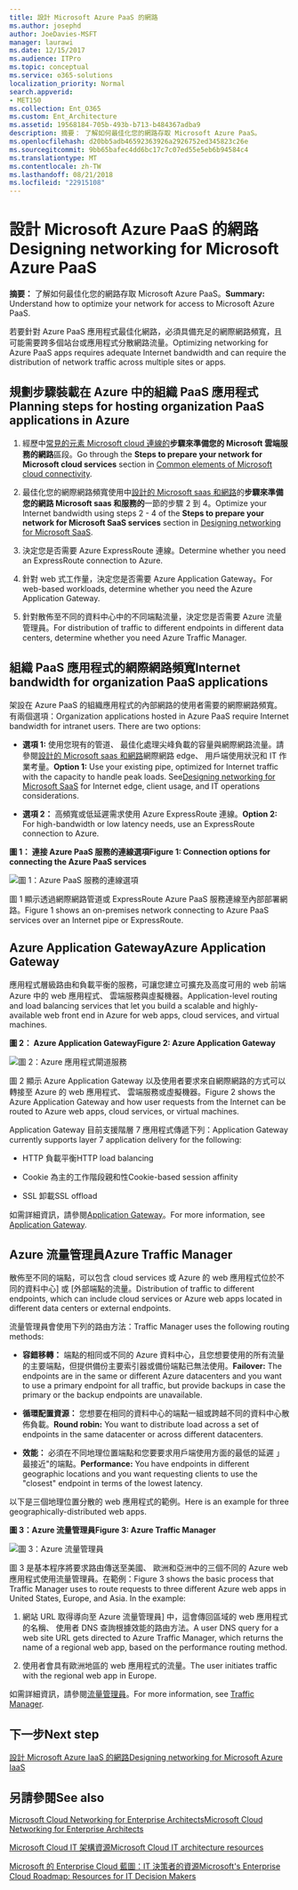 ```yaml
---
title: 設計 Microsoft Azure PaaS 的網路
ms.author: josephd
author: JoeDavies-MSFT
manager: laurawi
ms.date: 12/15/2017
ms.audience: ITPro
ms.topic: conceptual
ms.service: o365-solutions
localization_priority: Normal
search.appverid:
- MET150
ms.collection: Ent_O365
ms.custom: Ent_Architecture
ms.assetid: 19568184-705b-493b-b713-b484367adba9
description: 摘要： 了解如何最佳化您的網路存取 Microsoft Azure PaaS。
ms.openlocfilehash: d20bb5adb46592363926a2926752ed345823c26e
ms.sourcegitcommit: 9bb65bafec4dd6bc17c7c07ed55e5eb6b94584c4
ms.translationtype: MT
ms.contentlocale: zh-TW
ms.lasthandoff: 08/21/2018
ms.locfileid: "22915108"
---
```

# <a name="designing-networking-for-microsoft-azure-paas"></a><span data-ttu-id="4480d-103">設計 Microsoft Azure PaaS 的網路</span><span class="sxs-lookup"><span data-stu-id="4480d-103">Designing networking for Microsoft Azure PaaS</span></span>

 <span data-ttu-id="4480d-104">**摘要：** 了解如何最佳化您的網路存取 Microsoft Azure PaaS。</span><span class="sxs-lookup"><span data-stu-id="4480d-104">**Summary:** Understand how to optimize your network for access to Microsoft Azure PaaS.</span></span>
  
<span data-ttu-id="4480d-105">若要針對 Azure PaaS 應用程式最佳化網路，必須具備充足的網際網路頻寬，且可能需要跨多個站台或應用程式分散網路流量。</span><span class="sxs-lookup"><span data-stu-id="4480d-105">Optimizing networking for Azure PaaS apps requires adequate Internet bandwidth and can require the distribution of network traffic across multiple sites or apps.</span></span>
  
## <a name="planning-steps-for-hosting-organization-paas-applications-in-azure"></a><span data-ttu-id="4480d-106">規劃步驟裝載在 Azure 中的組織 PaaS 應用程式</span><span class="sxs-lookup"><span data-stu-id="4480d-106">Planning steps for hosting organization PaaS applications in Azure</span></span>

1. <span data-ttu-id="4480d-107">經歷中[常見的元素 Microsoft cloud 連線的](common-elements-of-microsoft-cloud-connectivity.md)**步驟來準備您的 Microsoft 雲端服務的網路**區段。</span><span class="sxs-lookup"><span data-stu-id="4480d-107">Go through the **Steps to prepare your network for Microsoft cloud services** section in [Common elements of Microsoft cloud connectivity](common-elements-of-microsoft-cloud-connectivity.md).</span></span>
    
2. <span data-ttu-id="4480d-108">最佳化您的網際網路頻寬使用中[設計的 Microsoft saas 和網路](designing-networking-for-microsoft-saas.md)的**步驟來準備您的網路 Microsoft saas 和服務的**一節的步驟 2 到 4。</span><span class="sxs-lookup"><span data-stu-id="4480d-108">Optimize your Internet bandwidth using steps 2 - 4 of the **Steps to prepare your network for Microsoft SaaS services** section in [Designing networking for Microsoft SaaS](designing-networking-for-microsoft-saas.md).</span></span>
    
3. <span data-ttu-id="4480d-109">決定您是否需要 Azure ExpressRoute 連線。</span><span class="sxs-lookup"><span data-stu-id="4480d-109">Determine whether you need an ExpressRoute connection to Azure.</span></span>
    
4. <span data-ttu-id="4480d-110">針對 web 式工作量，決定您是否需要 Azure Application Gateway。</span><span class="sxs-lookup"><span data-stu-id="4480d-110">For web-based workloads, determine whether you need the Azure Application Gateway.</span></span>
    
5. <span data-ttu-id="4480d-111">針對散佈至不同的資料中心中的不同端點流量，決定您是否需要 Azure 流量管理員。</span><span class="sxs-lookup"><span data-stu-id="4480d-111">For distribution of traffic to different endpoints in different data centers, determine whether you need Azure Traffic Manager.</span></span>
    
## <a name="internet-bandwidth-for-organization-paas-applications"></a><span data-ttu-id="4480d-112">組織 PaaS 應用程式的網際網路頻寬</span><span class="sxs-lookup"><span data-stu-id="4480d-112">Internet bandwidth for organization PaaS applications</span></span>

<span data-ttu-id="4480d-p101">架設在 Azure PaaS 的組織應用程式的內部網路的使用者需要的網際網路頻寬。有兩個選項：</span><span class="sxs-lookup"><span data-stu-id="4480d-p101">Organization applications hosted in Azure PaaS require Internet bandwidth for intranet users. There are two options:</span></span>
  
- <span data-ttu-id="4480d-p102">**選項 1:** 使用您現有的管道、 最佳化處理尖峰負載的容量與網際網路流量。請參閱[設計的 Microsoft saas 和網路](designing-networking-for-microsoft-saas.md)網際網路 edge、 用戶端使用狀況和 IT 作業考量。</span><span class="sxs-lookup"><span data-stu-id="4480d-p102">**Option 1:** Use your existing pipe, optimized for Internet traffic with the capacity to handle peak loads. See[Designing networking for Microsoft SaaS](designing-networking-for-microsoft-saas.md) for Internet edge, client usage, and IT operations considerations.</span></span>
    
- <span data-ttu-id="4480d-117">**選項 2：** 高頻寬或低延遲需求使用 Azure ExpressRoute 連線。</span><span class="sxs-lookup"><span data-stu-id="4480d-117">**Option 2:** For high-bandwidth or low latency needs, use an ExpressRoute connection to Azure.</span></span>
    
<span data-ttu-id="4480d-118">**圖 1： 連接 Azure PaaS 服務的連線選項**</span><span class="sxs-lookup"><span data-stu-id="4480d-118">**Figure 1: Connection options for connecting the Azure PaaS services**</span></span>

![圖 1：Azure PaaS 服務的連線選項](media/Network-Poster/PaaS1.png)
  
<span data-ttu-id="4480d-120">圖 1 顯示透過網際網路管道或 ExpressRoute Azure PaaS 服務連線至內部部署網路。</span><span class="sxs-lookup"><span data-stu-id="4480d-120">Figure 1 shows an on-premises network connecting to Azure PaaS services over an Internet pipe or ExpressRoute.</span></span>
  
## <a name="azure-application-gateway"></a><span data-ttu-id="4480d-121">Azure Application Gateway</span><span class="sxs-lookup"><span data-stu-id="4480d-121">Azure Application Gateway</span></span>

<span data-ttu-id="4480d-122">應用程式層級路由和負載平衡的服務，可讓您建立可擴充及高度可用的 web 前端 Azure 中的 web 應用程式、 雲端服務與虛擬機器。</span><span class="sxs-lookup"><span data-stu-id="4480d-122">Application-level routing and load balancing services that let you build a scalable and highly-available web front end in Azure for web apps, cloud services, and virtual machines.</span></span> 
  
<span data-ttu-id="4480d-123">**圖 2： Azure Application Gateway**</span><span class="sxs-lookup"><span data-stu-id="4480d-123">**Figure 2: Azure Application Gateway**</span></span>

![圖 2：Azure 應用程式閘道服務](media/Network-Poster/PaaS2.png)
  
<span data-ttu-id="4480d-125">圖 2 顯示 Azure Application Gateway 以及使用者要求來自網際網路的方式可以轉接至 Azure 的 web 應用程式、 雲端服務或虛擬機器。</span><span class="sxs-lookup"><span data-stu-id="4480d-125">Figure 2 shows the Azure Application Gateway and how user requests from the Internet can be routed to Azure web apps, cloud services, or virtual machines.</span></span>
  
<span data-ttu-id="4480d-126">Application Gateway 目前支援階層 7 應用程式傳遞下列：</span><span class="sxs-lookup"><span data-stu-id="4480d-126">Application Gateway currently supports layer 7 application delivery for the following:</span></span>
  
- <span data-ttu-id="4480d-127">HTTP 負載平衡</span><span class="sxs-lookup"><span data-stu-id="4480d-127">HTTP load balancing</span></span>
    
- <span data-ttu-id="4480d-128">Cookie 為主的工作階段親和性</span><span class="sxs-lookup"><span data-stu-id="4480d-128">Cookie-based session affinity</span></span>
    
- <span data-ttu-id="4480d-129">SSL 卸載</span><span class="sxs-lookup"><span data-stu-id="4480d-129">SSL offload</span></span>
    
<span data-ttu-id="4480d-130">如需詳細資訊，請參閱[Application Gateway](https://docs.microsoft.com/azure/application-gateway/application-gateway-introduction)。</span><span class="sxs-lookup"><span data-stu-id="4480d-130">For more information, see [Application Gateway](https://docs.microsoft.com/azure/application-gateway/application-gateway-introduction).</span></span>
  
## <a name="azure-traffic-manager"></a><span data-ttu-id="4480d-131">Azure 流量管理員</span><span class="sxs-lookup"><span data-stu-id="4480d-131">Azure Traffic Manager</span></span>

<span data-ttu-id="4480d-132">散佈至不同的端點，可以包含 cloud services 或 Azure 的 web 應用程式位於不同的資料中心] 或 [外部端點的流量。</span><span class="sxs-lookup"><span data-stu-id="4480d-132">Distribution of traffic to different endpoints, which can include cloud services or Azure web apps located in different data centers or external endpoints.</span></span>
  
<span data-ttu-id="4480d-133">流量管理員會使用下列的路由方法：</span><span class="sxs-lookup"><span data-stu-id="4480d-133">Traffic Manager uses the following routing methods:</span></span>
  
- <span data-ttu-id="4480d-134">**容錯移轉：** 端點的相同或不同的 Azure 資料中心，且您想要使用的所有流量的主要端點，但提供備份主要索引器或備份端點已無法使用。</span><span class="sxs-lookup"><span data-stu-id="4480d-134">**Failover:** The endpoints are in the same or different Azure datacenters and you want to use a primary endpoint for all traffic, but provide backups in case the primary or the backup endpoints are unavailable.</span></span>
    
- <span data-ttu-id="4480d-135">**循環配置資源：** 您想要在相同的資料中心的端點一組或跨越不同的資料中心散佈負載。</span><span class="sxs-lookup"><span data-stu-id="4480d-135">**Round robin:** You want to distribute load across a set of endpoints in the same datacenter or across different datacenters.</span></span>
    
- <span data-ttu-id="4480d-136">**效能：** 必須在不同地理位置端點和您要要求用戶端使用方面的最低的延遲 」 最接近"的端點。</span><span class="sxs-lookup"><span data-stu-id="4480d-136">**Performance:** You have endpoints in different geographic locations and you want requesting clients to use the "closest" endpoint in terms of the lowest latency.</span></span>
    
<span data-ttu-id="4480d-137">以下是三個地理位置分散的 web 應用程式的範例。</span><span class="sxs-lookup"><span data-stu-id="4480d-137">Here is an example for three geographically-distributed web apps.</span></span>
  
<span data-ttu-id="4480d-138">**圖 3：Azure 流量管理員**</span><span class="sxs-lookup"><span data-stu-id="4480d-138">**Figure 3: Azure Traffic Manager**</span></span>

![圖 3：Azure 流量管理員](media/Network-Poster/PaaS3.png)
  
<span data-ttu-id="4480d-p103">圖 3 是基本程序將要求路由傳送至美國、 歐洲和亞洲中的三個不同的 Azure web 應用程式使用流量管理員。在範例：</span><span class="sxs-lookup"><span data-stu-id="4480d-p103">Figure 3 shows the basic process that Traffic Manager uses to route requests to three different Azure web apps in United States, Europe, and Asia. In the example:</span></span>
  
1. <span data-ttu-id="4480d-142">網站 URL 取得導向至 Azure 流量管理員] 中，這會傳回區域的 web 應用程式的名稱、 使用者 DNS 查詢根據效能的路由方法。</span><span class="sxs-lookup"><span data-stu-id="4480d-142">A user DNS query for a web site URL gets directed to Azure Traffic Manager, which returns the name of a regional web app, based on the performance routing method.</span></span>
    
2. <span data-ttu-id="4480d-143">使用者會具有歐洲地區的 web 應用程式的流量。</span><span class="sxs-lookup"><span data-stu-id="4480d-143">The user initiates traffic with the regional web app in Europe.</span></span>
    
<span data-ttu-id="4480d-144">如需詳細資訊，請參閱[流量管理員](https://docs.microsoft.com/azure/traffic-manager/traffic-manager-overview)。</span><span class="sxs-lookup"><span data-stu-id="4480d-144">For more information, see [Traffic Manager](https://docs.microsoft.com/azure/traffic-manager/traffic-manager-overview).</span></span>

## <a name="next-step"></a><span data-ttu-id="4480d-145">下一步</span><span class="sxs-lookup"><span data-stu-id="4480d-145">Next step</span></span>

[<span data-ttu-id="4480d-146">設計 Microsoft Azure IaaS 的網路</span><span class="sxs-lookup"><span data-stu-id="4480d-146">Designing networking for Microsoft Azure IaaS</span></span>](designing-networking-for-microsoft-azure-iaas.md)
 
## <a name="see-also"></a><span data-ttu-id="4480d-147">另請參閱</span><span class="sxs-lookup"><span data-stu-id="4480d-147">See also</span></span>

[<span data-ttu-id="4480d-148">Microsoft Cloud Networking for Enterprise Architects</span><span class="sxs-lookup"><span data-stu-id="4480d-148">Microsoft Cloud Networking for Enterprise Architects</span></span>](microsoft-cloud-networking-for-enterprise-architects.md)
  
[<span data-ttu-id="4480d-149">Microsoft Cloud IT 架構資源</span><span class="sxs-lookup"><span data-stu-id="4480d-149">Microsoft Cloud IT architecture resources</span></span>](microsoft-cloud-it-architecture-resources.md)

[<span data-ttu-id="4480d-150">Microsoft 的 Enterprise Cloud 藍圖：IT 決策者的資源</span><span class="sxs-lookup"><span data-stu-id="4480d-150">Microsoft's Enterprise Cloud Roadmap: Resources for IT Decision Makers</span></span>](https://sway.com/FJ2xsyWtkJc2taRD)



